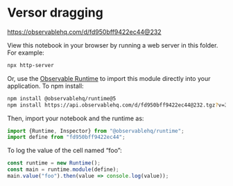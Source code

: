 # Versor dragging

https://observablehq.com/d/fd950bff9422ec44@232

View this notebook in your browser by running a web server in this folder. For
example:

~~~sh
npx http-server
~~~

Or, use the [Observable Runtime](https://github.com/observablehq/runtime) to
import this module directly into your application. To npm install:

~~~sh
npm install @observablehq/runtime@5
npm install https://api.observablehq.com/d/fd950bff9422ec44@232.tgz?v=3
~~~

Then, import your notebook and the runtime as:

~~~js
import {Runtime, Inspector} from "@observablehq/runtime";
import define from "fd950bff9422ec44";
~~~

To log the value of the cell named “foo”:

~~~js
const runtime = new Runtime();
const main = runtime.module(define);
main.value("foo").then(value => console.log(value));
~~~
